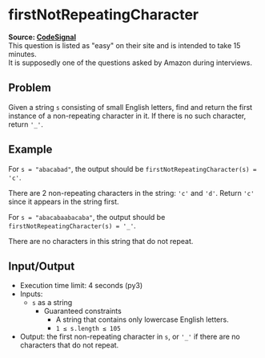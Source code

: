 # firstNotRepeatingCharacter

**Source: [CodeSignal](https://app.codesignal.com/)**  
This question is listed as "easy" on their site and is intended to take 15 minutes.  
It is supposedly one of the questions asked by Amazon during interviews.

## Problem

Given a string `s` consisting of small English letters, find and return the first instance of a non-repeating character in it.
If there is no such character, return `'_'`.

## Example

For `s = "abacabad"`, the output should be `firstNotRepeatingCharacter(s) = 'c'`.

There are 2 non-repeating characters in the string: `'c'` and `'d'`. Return `'c'` since it appears in the string first.

For `s = "abacabaabacaba"`, the output should be `firstNotRepeatingCharacter(s) = '_'`.

There are no characters in this string that do not repeat.

## Input/Output

* Execution time limit: 4 seconds (py3)
* Inputs:
   * `s` as a string
      * Guaranteed constraints
         * A string that contains only lowercase English letters.
         * `1 ≤ s.length ≤ 105`
* Output: the first non-repeating character in `s`, or `'_'` if there are no characters that do not repeat.
